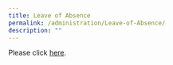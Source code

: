 ```yaml
---
title: Leave of Absence
permalink: /administration/Leave-of-Absence/
description: ""
---
```

Please click [here](https://form.gov.sg/#!/60bf165946dcc80011856bf5).